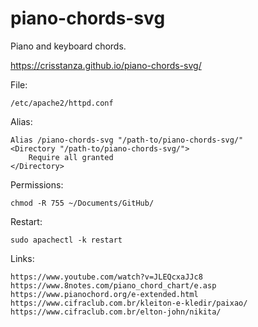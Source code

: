 # piano-chords-svg

Piano and keyboard chords.

https://crisstanza.github.io/piano-chords-svg/

File:

    /etc/apache2/httpd.conf

Alias:

    Alias /piano-chords-svg "/path-to/piano-chords-svg/"
    <Directory "/path-to/piano-chords-svg/">
        Require all granted
    </Directory>

Permissions:

    chmod -R 755 ~/Documents/GitHub/

Restart:

    sudo apachectl -k restart

Links:

    https://www.youtube.com/watch?v=JLEQcxaJJc8
    https://www.8notes.com/piano_chord_chart/e.asp
    https://www.pianochord.org/e-extended.html
    https://www.cifraclub.com.br/kleiton-e-kledir/paixao/
    https://www.cifraclub.com.br/elton-john/nikita/
